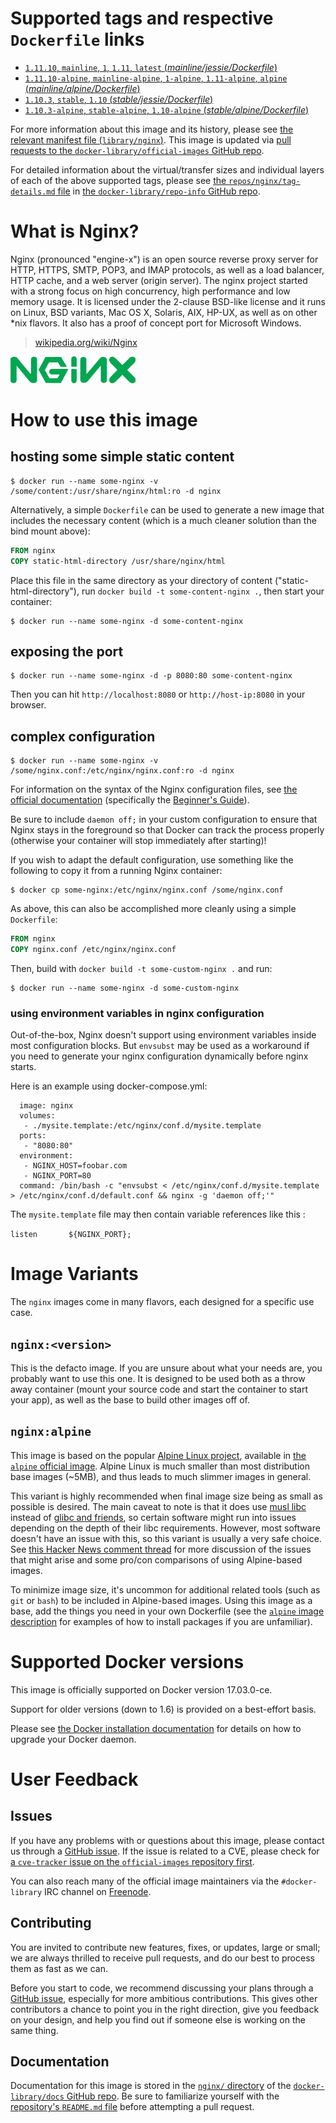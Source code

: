 # Supported tags and respective `Dockerfile` links

-	[`1.11.10`, `mainline`, `1`, `1.11`, `latest` (*mainline/jessie/Dockerfile*)](https://github.com/nginxinc/docker-nginx/blob/7b33a90d7441909664a920b0687db8d984ac314b/mainline/jessie/Dockerfile)
-	[`1.11.10-alpine`, `mainline-alpine`, `1-alpine`, `1.11-alpine`, `alpine` (*mainline/alpine/Dockerfile*)](https://github.com/nginxinc/docker-nginx/blob/7b33a90d7441909664a920b0687db8d984ac314b/mainline/alpine/Dockerfile)
-	[`1.10.3`, `stable`, `1.10` (*stable/jessie/Dockerfile*)](https://github.com/nginxinc/docker-nginx/blob/014e624239987a0a46bee5b44088a8c5150bf0bb/stable/jessie/Dockerfile)
-	[`1.10.3-alpine`, `stable-alpine`, `1.10-alpine` (*stable/alpine/Dockerfile*)](https://github.com/nginxinc/docker-nginx/blob/014e624239987a0a46bee5b44088a8c5150bf0bb/stable/alpine/Dockerfile)

For more information about this image and its history, please see [the relevant manifest file (`library/nginx`)](https://github.com/docker-library/official-images/blob/master/library/nginx). This image is updated via [pull requests to the `docker-library/official-images` GitHub repo](https://github.com/docker-library/official-images/pulls?q=label%3Alibrary%2Fnginx).

For detailed information about the virtual/transfer sizes and individual layers of each of the above supported tags, please see [the `repos/nginx/tag-details.md` file](https://github.com/docker-library/repo-info/blob/master/repos/nginx/tag-details.md) in [the `docker-library/repo-info` GitHub repo](https://github.com/docker-library/repo-info).

# What is Nginx?

Nginx (pronounced "engine-x") is an open source reverse proxy server for HTTP, HTTPS, SMTP, POP3, and IMAP protocols, as well as a load balancer, HTTP cache, and a web server (origin server). The nginx project started with a strong focus on high concurrency, high performance and low memory usage. It is licensed under the 2-clause BSD-like license and it runs on Linux, BSD variants, Mac OS X, Solaris, AIX, HP-UX, as well as on other *nix flavors. It also has a proof of concept port for Microsoft Windows.

> [wikipedia.org/wiki/Nginx](https://en.wikipedia.org/wiki/Nginx)

![logo](https://raw.githubusercontent.com/docker-library/docs/01c12653951b2fe592c1f93a13b4e289ada0e3a1/nginx/logo.png)

# How to use this image

## hosting some simple static content

```console
$ docker run --name some-nginx -v /some/content:/usr/share/nginx/html:ro -d nginx
```

Alternatively, a simple `Dockerfile` can be used to generate a new image that includes the necessary content (which is a much cleaner solution than the bind mount above):

```dockerfile
FROM nginx
COPY static-html-directory /usr/share/nginx/html
```

Place this file in the same directory as your directory of content ("static-html-directory"), run `docker build -t some-content-nginx .`, then start your container:

```console
$ docker run --name some-nginx -d some-content-nginx
```

## exposing the port

```console
$ docker run --name some-nginx -d -p 8080:80 some-content-nginx
```

Then you can hit `http://localhost:8080` or `http://host-ip:8080` in your browser.

## complex configuration

```console
$ docker run --name some-nginx -v /some/nginx.conf:/etc/nginx/nginx.conf:ro -d nginx
```

For information on the syntax of the Nginx configuration files, see [the official documentation](http://nginx.org/en/docs/) (specifically the [Beginner's Guide](http://nginx.org/en/docs/beginners_guide.html#conf_structure)).

Be sure to include `daemon off;` in your custom configuration to ensure that Nginx stays in the foreground so that Docker can track the process properly (otherwise your container will stop immediately after starting)!

If you wish to adapt the default configuration, use something like the following to copy it from a running Nginx container:

```console
$ docker cp some-nginx:/etc/nginx/nginx.conf /some/nginx.conf
```

As above, this can also be accomplished more cleanly using a simple `Dockerfile`:

```dockerfile
FROM nginx
COPY nginx.conf /etc/nginx/nginx.conf
```

Then, build with `docker build -t some-custom-nginx .` and run:

```console
$ docker run --name some-nginx -d some-custom-nginx
```

### using environment variables in nginx configuration

Out-of-the-box, Nginx doesn't support using environment variables inside most configuration blocks. But `envsubst` may be used as a workaround if you need to generate your nginx configuration dynamically before nginx starts.

Here is an example using docker-compose.yml:

```web:
  image: nginx
  volumes:
   - ./mysite.template:/etc/nginx/conf.d/mysite.template
  ports:
   - "8080:80"
  environment:
   - NGINX_HOST=foobar.com
   - NGINX_PORT=80
  command: /bin/bash -c "envsubst < /etc/nginx/conf.d/mysite.template > /etc/nginx/conf.d/default.conf && nginx -g 'daemon off;'"
```

The `mysite.template` file may then contain variable references like this :

`listen       ${NGINX_PORT};
`

# Image Variants

The `nginx` images come in many flavors, each designed for a specific use case.

## `nginx:<version>`

This is the defacto image. If you are unsure about what your needs are, you probably want to use this one. It is designed to be used both as a throw away container (mount your source code and start the container to start your app), as well as the base to build other images off of.

## `nginx:alpine`

This image is based on the popular [Alpine Linux project](http://alpinelinux.org), available in [the `alpine` official image](https://hub.docker.com/_/alpine). Alpine Linux is much smaller than most distribution base images (~5MB), and thus leads to much slimmer images in general.

This variant is highly recommended when final image size being as small as possible is desired. The main caveat to note is that it does use [musl libc](http://www.musl-libc.org) instead of [glibc and friends](http://www.etalabs.net/compare_libcs.html), so certain software might run into issues depending on the depth of their libc requirements. However, most software doesn't have an issue with this, so this variant is usually a very safe choice. See [this Hacker News comment thread](https://news.ycombinator.com/item?id=10782897) for more discussion of the issues that might arise and some pro/con comparisons of using Alpine-based images.

To minimize image size, it's uncommon for additional related tools (such as `git` or `bash`) to be included in Alpine-based images. Using this image as a base, add the things you need in your own Dockerfile (see the [`alpine` image description](https://hub.docker.com/_/alpine/) for examples of how to install packages if you are unfamiliar).

# Supported Docker versions

This image is officially supported on Docker version 17.03.0-ce.

Support for older versions (down to 1.6) is provided on a best-effort basis.

Please see [the Docker installation documentation](https://docs.docker.com/installation/) for details on how to upgrade your Docker daemon.

# User Feedback

## Issues

If you have any problems with or questions about this image, please contact us through a [GitHub issue](https://github.com/nginxinc/docker-nginx/issues). If the issue is related to a CVE, please check for [a `cve-tracker` issue on the `official-images` repository first](https://github.com/docker-library/official-images/issues?q=label%3Acve-tracker).

You can also reach many of the official image maintainers via the `#docker-library` IRC channel on [Freenode](https://freenode.net).

## Contributing

You are invited to contribute new features, fixes, or updates, large or small; we are always thrilled to receive pull requests, and do our best to process them as fast as we can.

Before you start to code, we recommend discussing your plans through a [GitHub issue](https://github.com/nginxinc/docker-nginx/issues), especially for more ambitious contributions. This gives other contributors a chance to point you in the right direction, give you feedback on your design, and help you find out if someone else is working on the same thing.

## Documentation

Documentation for this image is stored in the [`nginx/` directory](https://github.com/docker-library/docs/tree/master/nginx) of the [`docker-library/docs` GitHub repo](https://github.com/docker-library/docs). Be sure to familiarize yourself with the [repository's `README.md` file](https://github.com/docker-library/docs/blob/master/README.md) before attempting a pull request.
